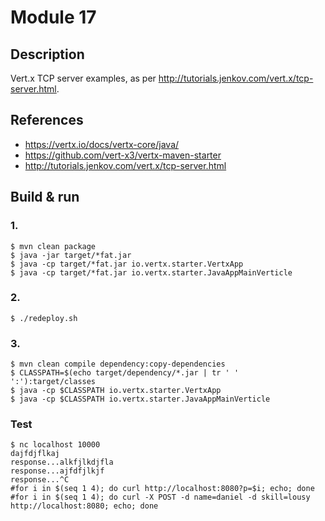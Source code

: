 # Module 17

## Description

Vert.x TCP server examples, as per http://tutorials.jenkov.com/vert.x/tcp-server.html.

## References

* https://vertx.io/docs/vertx-core/java/
* https://github.com/vert-x3/vertx-maven-starter
* http://tutorials.jenkov.com/vert.x/tcp-server.html

## Build & run

### 1.

```
$ mvn clean package
$ java -jar target/*fat.jar
$ java -cp target/*fat.jar io.vertx.starter.VertxApp
$ java -cp target/*fat.jar io.vertx.starter.JavaAppMainVerticle
```

### 2.

```
$ ./redeploy.sh
```

### 3.

```
$ mvn clean compile dependency:copy-dependencies
$ CLASSPATH=$(echo target/dependency/*.jar | tr ' ' ':'):target/classes
$ java -cp $CLASSPATH io.vertx.starter.VertxApp
$ java -cp $CLASSPATH io.vertx.starter.JavaAppMainVerticle
```

### Test

```
$ nc localhost 10000
dajfdjflkaj
response...alkfjlkdjfla
response...ajfdfjlkjf
response...^C
#for i in $(seq 1 4); do curl http://localhost:8080?p=$i; echo; done
#for i in $(seq 1 4); do curl -X POST -d name=daniel -d skill=lousy http://localhost:8080; echo; done
```
